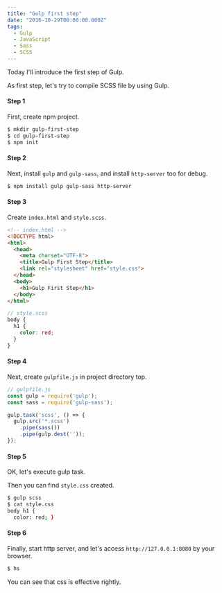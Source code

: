 ```yaml
---
title: "Gulp first step"
date: "2016-10-29T00:00:00.000Z"
tags:
  - Gulp
  - JavaScript
  - Sass
  - SCSS
---
```

Today I'll introduce the first step of Gulp.

As first step, let's try to compile SCSS file by using Gulp.

#### **Step 1**
First, create npm project.

```sh
$ mkdir gulp-first-step
$ cd gulp-first-step
$ npm init
```

#### **Step 2**
Next, install `gulp` and `gulp-sass`,
and install `http-server` too for debug.

```sh
$ npm install gulp gulp-sass http-server
```

#### **Step 3**
Create `index.html` and `style.scss`.

```html
<!-- index.html -->
<!DOCTYPE html>
<html>
  <head>
    <meta charset="UTF-8">
    <title>Gulp First Step</title>
    <link rel="stylesheet" href="style.css">
  </head>
  <body>
    <h1>Gulp First Step</h1>
  </body>
</html>
```

```scss
// style.scss
body {
  h1 {
    color: red;
  }
}
```

#### **Step 4**
Next, create `gulpfile.js` in project directory top.

```js
// gulpfile.js
const gulp = require('gulp');
const sass = require('gulp-sass');

gulp.task('scss', () => {
  gulp.src('*.scss')
    .pipe(sass())
    .pipe(gulp.dest(''));
});
```

#### **Step 5**
OK, let's execute gulp task.

Then you can find `style.css` created.

```sh
$ gulp scss
$ cat style.css
body h1 {
  color: red; }
```

#### **Step 6**
Finally, start http server,
and let's access `http://127.0.0.1:8080` by your browser.

```sh
$ hs
```

You can see that css is effective rightly.
